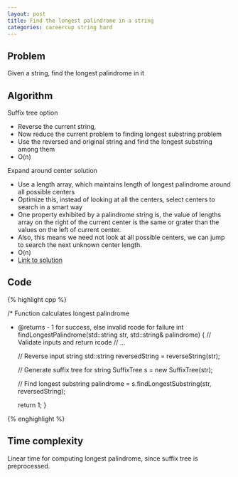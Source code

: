 ```yaml
---
layout: post
title: Find the longest palindrome in a string
categories: careercup string hard
---
```


## Problem
Given a string, find the longest palindrome in it

## Algorithm
Suffix tree option

- Reverse the current string,
- Now reduce the current problem to finding longest substring problem
- Use the reversed and original string and find the longest substring among them
- O(n)

Expand around center solution

- Use a length array, which maintains length of longest palindrome around all possible centers
- Optimize this, instead of looking at all the centers, select centers to search in a smart way
- One property exhibited by a palindrome string is, the value of lengths array on the right of the current center is the same or grater than the values on the left of current center.
- Also, this means we need not look at all possible centers, we can jump to search the next unknown center length.
- O(n)
- [Link to solution](http://www.akalin.cx/longest-palindrome-linear-time)

## Code
{% highlight cpp %}


/* Function calculates longest palindrome
 * @returns - 1 for success, else invalid rcode for failure 
int findLongestPalindrome(std::string str, std::string& palindrome) {
	// Validate inputs and return rcode
	// ...
	
	// Reverse input string
	std::string reversedString = reverseString(str);
	
	// Generate suffix tree for string
	SuffixTree s = new SuffixTree(str);
	
	// Find longest substring
	palindrome = s.findLongestSubstring(str, reversedString);
	
	return 1;
}

{% enghighlight %}

## Time complexity
Linear time for computing longest palindrome, since suffix tree is preprocessed.
